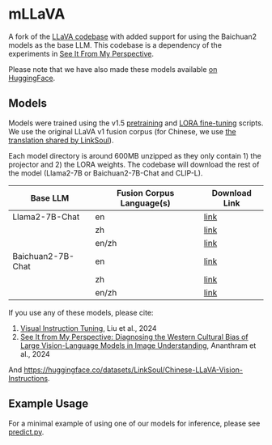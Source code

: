 # mLLaVA  

A fork of the [LLaVA codebase](https://github.com/haotian-liu/LLaVA/tree/main) with added support for using the Baichuan2 models as the base LLM.  This codebase is a dependency of the experiments in [See It From My Perspective](https://github.com/amith-ananthram/see-it-from-my-perspective/tree/main).

Please note that we have also made these models available [on HuggingFace](https://huggingface.co/papers/2406.11665).

## Models

Models were trained using the v1.5 [pretraining](https://github.com/amith-ananthram/mLLaVA/blob/main/scripts/v1_5/pretrain.sh) and [LORA fine-tuning](https://github.com/amith-ananthram/mLLaVA/blob/main/scripts/v1_5/finetune_lora.sh) scripts.  We use the original LLaVA v1 fusion corpus (for Chinese, we use [the translation shared by LinkSoul](https://huggingface.co/datasets/LinkSoul/Chinese-LLaVA-Vision-Instructions)). 

Each model directory is around 600MB unzipped as they only contain 1) the projector and 2) the LORA weights.  The codebase will download the rest of the model (Llama2-7B or Baichuan2-7B-Chat and CLIP-L).

| Base LLM | Fusion Corpus Language(s) | Download Link |
| ------- | ------- | ------ |
| Llama2-7B-Chat | en | [link](https://drive.google.com/file/d/16H18ZwmHUNMmCNXinP0_kRdwNBYmJjg1/view?usp=sharing) |
| | zh | [link](https://drive.google.com/file/d/1ScU9Xhstn5mtXN0et4X8LATxoOBxkTZi/view?usp=sharing) |
| | en/zh | [link](https://drive.google.com/file/d/15fYREDYbzT8VJlRaXeb9A-bc6TRnGCbo/view?usp=sharing) |
| Baichuan2-7B-Chat | en | [link](https://drive.google.com/file/d/1IH6TfObGf3wAXsgmSWtMvka80gc5J35C/view?usp=sharing) |
| | zh | [link](https://drive.google.com/file/d/1iI2G7p0zTQUvaoVC9wqet-vwwq0sVD0Y/view?usp=sharing) |
| | en/zh | [link](https://drive.google.com/file/d/1ym3JB66gsCJrH7fobG2P3kw-_f9RADY9/view?usp=sharing) |

If you use any of these models, please cite:

1) [Visual Instruction Tuning](https://proceedings.neurips.cc/paper_files/paper/2023/hash/6dcf277ea32ce3288914faf369fe6de0-Abstract-Conference.html), Liu et al., 2024
2) [See It from My Perspective: Diagnosing the Western Cultural Bias of Large Vision-Language Models in Image Understanding](https://arxiv.org/abs/2406.11665), Ananthram et al., 2024 

And https://huggingface.co/datasets/LinkSoul/Chinese-LLaVA-Vision-Instructions.

## Example Usage

For a minimal example of using one of our models for inference, please see [predict.py](https://github.com/amith-ananthram/mLLaVA/blob/main/predict.py).
    
